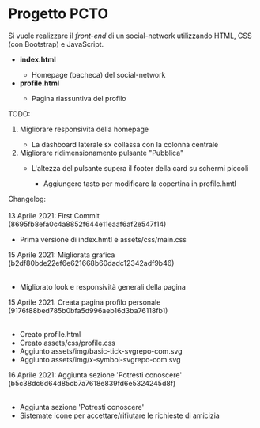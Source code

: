 # Progetto PCTO
Si vuole realizzare il _front-end_ di un social-network utilizzando HTML, CSS (con Bootstrap) e JavaScript.
<ul>
  <li><strong>index.html</strong></li>
    <ul>
      <li>Homepage (bacheca) del social-network</li>
    </ul>  
  <li><strong>profile.html</strong></li>
    <ul>
      <li>Pagina riassuntiva del profilo</li>
    </ul>
  </li>
</ul>

TODO:
<ol>
  <li>Migliorare responsività della homepage</li>
    <ul>
      <li>La dashboard laterale sx collassa con la colonna centrale</li>
    </ul>
   <li>Migliorare ridimensionamento pulsante "Pubblica"</li>
    <ul>
      <li>L'altezza del pulsante supera il footer della card su schermi piccoli</li>
    </li>
    <ul>
       <li>Aggiungere tasto per modificare la copertina in profile.hmtl</li
   </ul>
</ol>

Changelog: <br><br>
13 Aprile 2021: First Commit (8695fb8efa0c4a8852f644e11eaaf6af2e547f14)<br>
<ul>
  <li>Prima versione di index.hmtl e assets/css/main.css</li>
</ul>
15 Aprile 2021: Migliorata grafica (b2df80bde22ef6e621668b60dadc12342adf9b46)<br><br>
<ul>
  <li>Migliorato look e responsività generali della pagina</li>
</ul>
15 Aprile 2021: Creata pagina profilo personale (9176f88bed785b0bfa5d996aeb16d3ba76118fb1)<br><br>
<ul>
  <li>Creato profile.html</li>
  <li>Creato assets/css/profile.css</li>
  <li>Aggiunto assets/img/basic-tick-svgrepo-com.svg</li>
  <li>Aggiunto assets/img/x-symbol-svgrepo-com.svg</li>
</ul>
16 Aprile 2021: Aggiunta sezione 'Potresti conoscere' (b5c38dc6d64d85cb7a7618e839fd6e5324245d8f)<br><br>
<ul>
  <li>Aggiunta sezione 'Potresti conoscere'</li>
  <li>Sistemate icone per accettare/rifiutare le richieste di amicizia</li>
</ul>
